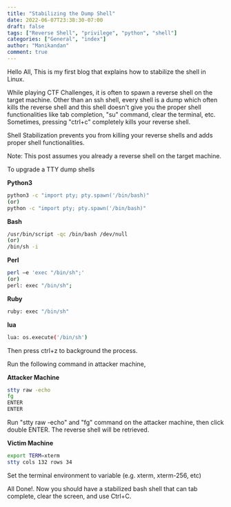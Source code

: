```yaml
---
title: "Stabilizing the Dump Shell"
date: 2022-06-07T23:38:30-07:00
draft: false
tags: ["Reverse Shell", "privilege", "python", "shell"]
categories: ["General", "index"]
author: "Manikandan"
comment: true
---
```


Hello All, This is my first blog that explains how to stabilize the shell in Linux.

While playing CTF Challenges, it is often to spawn a reverse shell on the target machine. Other than an ssh shell, every shell is a dump which often kills the reverse shell and this shell doesn't give you the proper shell functionalities like tab completion, "su" command, clear the terminal, etc. Sometimes, pressing "ctrl+c" completely kills your reverse shell.

Shell Stabilization prevents you from killing your reverse shells and adds proper shell functionalities.

Note: This post assumes you already a reverse shell on the target machine.

To upgrade a TTY dump shells

**Python3**
```bash
python3 -c "import pty; pty.spawn('/bin/bash)"
(or)
python -c "import pty; pty.spawn('/bin/bash)"
``` 

**Bash**
```bash
/usr/bin/script -qc /bin/bash /dev/null
(or)
/bin/sh -i
```

**Perl**
```bash
perl —e 'exec "/bin/sh";'
(or)
perl: exec "/bin/sh";
```

**Ruby**
```bash
ruby: exec "/bin/sh"
```

**lua**
```bash
lua: os.execute('/bin/sh')
```

Then press ctrl+z to background the process.

Run the following command in attacker machine, 

**Attacker Machine**
```bash
stty raw -echo
fg
ENTER
ENTER
```
Run "stty raw -echo" and "fg" command on the attacker machine, then click double ENTER. The reverse shell will be retrieved.

**Victim Machine**
```bash
export TERM=xterm
stty cols 132 rows 34
```
Set the terminal environment to variable (e.g. xterm, xterm-256, etc)

All Done!. Now you should have a stabilized bash shell that can tab complete, clear the screen, and use Ctrl+C.

